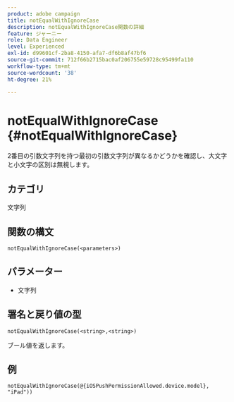 ```yaml
---
product: adobe campaign
title: notEqualWithIgnoreCase
description: notEqualWithIgnoreCase関数の詳細
feature: ジャーニー
role: Data Engineer
level: Experienced
exl-id: d99601cf-2ba8-4150-afa7-df6b8af47bf6
source-git-commit: 712f66b2715bac0af206755e59728c95499fa110
workflow-type: tm+mt
source-wordcount: '38'
ht-degree: 21%

---
```


# notEqualWithIgnoreCase {#notEqualWithIgnoreCase}

2番目の引数文字列を持つ最初の引数文字列が異なるかどうかを確認し、大文字と小文字の区別は無視します。

## カテゴリ

文字列

## 関数の構文

`notEqualWithIgnoreCase(<parameters>)`

## パラメーター

* 文字列

## 署名と戻り値の型

`notEqualWithIgnoreCase(<string>,<string>)`

ブール値を返します。

## 例

`notEqualWithIgnoreCase(@{iOSPushPermissionAllowed.device.model}, "iPad"))`
